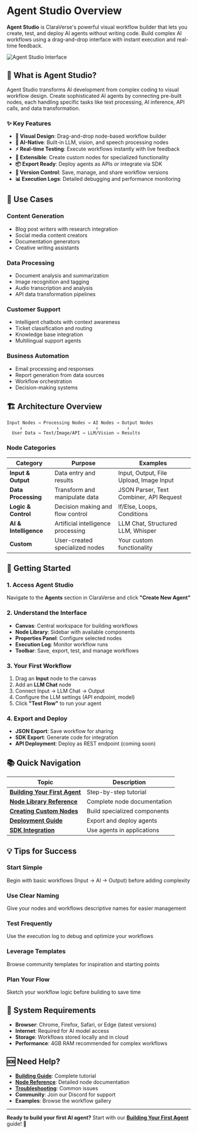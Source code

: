 # Agent Studio Overview

**Agent Studio** is ClaraVerse's powerful visual workflow builder that lets you create, test, and deploy AI agents without writing code. Build complex AI workflows using a drag-and-drop interface with instant execution and real-time feedback.

![Agent Studio Interface](../assets/agent-studio-overview.png)

## 🚀 What is Agent Studio?

Agent Studio transforms AI development from complex coding to visual workflow design. Create sophisticated AI agents by connecting pre-built nodes, each handling specific tasks like text processing, AI inference, API calls, and data transformation.

### ✨ Key Features

- **🎨 Visual Design**: Drag-and-drop node-based workflow builder
- **🧠 AI-Native**: Built-in LLM, vision, and speech processing nodes  
- **⚡ Real-time Testing**: Execute workflows instantly with live feedback
- **🔧 Extensible**: Create custom nodes for specialized functionality
- **📦 Export Ready**: Deploy agents as APIs or integrate via SDK
- **🔄 Version Control**: Save, manage, and share workflow versions
- **📊 Execution Logs**: Detailed debugging and performance monitoring

## 🎯 Use Cases

### **Content Generation**
- Blog post writers with research integration
- Social media content creators
- Documentation generators
- Creative writing assistants

### **Data Processing**
- Document analysis and summarization  
- Image recognition and tagging
- Audio transcription and analysis
- API data transformation pipelines

### **Customer Support**
- Intelligent chatbots with context awareness
- Ticket classification and routing
- Knowledge base integration
- Multilingual support agents

### **Business Automation**
- Email processing and responses
- Report generation from data sources
- Workflow orchestration
- Decision-making systems

## 🏗️ Architecture Overview

```
Input Nodes → Processing Nodes → AI Nodes → Output Nodes
     ↓             ↓              ↓           ↓
  User Data → Text/Image/API → LLM/Vision → Results
```

### **Node Categories**

| Category | Purpose | Examples |
|----------|---------|----------|
| **Input & Output** | Data entry and results | Input, Output, File Upload, Image Input |
| **Data Processing** | Transform and manipulate data | JSON Parser, Text Combiner, API Request |
| **Logic & Control** | Decision making and flow control | If/Else, Loops, Conditions |
| **AI & Intelligence** | Artificial intelligence processing | LLM Chat, Structured LLM, Whisper |
| **Custom** | User-created specialized nodes | Your custom functionality |

## 🚀 Getting Started

### **1. Access Agent Studio**
Navigate to the **Agents** section in ClaraVerse and click **"Create New Agent"**

### **2. Understand the Interface**
- **Canvas**: Central workspace for building workflows
- **Node Library**: Sidebar with available components
- **Properties Panel**: Configure selected nodes
- **Execution Log**: Monitor workflow runs
- **Toolbar**: Save, export, test, and manage workflows

### **3. Your First Workflow**
1. Drag an **Input** node to the canvas
2. Add an **LLM Chat** node
3. Connect Input → LLM Chat → Output
4. Configure the LLM settings (API endpoint, model)
5. Click **"Test Flow"** to run your agent

### **4. Export and Deploy**
- **JSON Export**: Save workflow for sharing
- **SDK Export**: Generate code for integration
- **API Deployment**: Deploy as REST endpoint (coming soon)

## 📚 Quick Navigation

| Topic | Description |
|-------|-------------|
| **[Building Your First Agent](building-agents.md)** | Step-by-step tutorial |
| **[Node Library Reference](node-library.md)** | Complete node documentation |
| **[Creating Custom Nodes](custom-nodes.md)** | Build specialized components |
| **[Deployment Guide](deployment.md)** | Export and deploy agents |
| **[SDK Integration](sdk-usage.md)** | Use agents in applications |

## 💡 Tips for Success

### **Start Simple**
Begin with basic workflows (Input → AI → Output) before adding complexity

### **Use Clear Naming**
Give your nodes and workflows descriptive names for easier management

### **Test Frequently** 
Use the execution log to debug and optimize your workflows

### **Leverage Templates**
Browse community templates for inspiration and starting points

### **Plan Your Flow**
Sketch your workflow logic before building to save time

## 🔧 System Requirements

- **Browser**: Chrome, Firefox, Safari, or Edge (latest versions)
- **Internet**: Required for AI model access
- **Storage**: Workflows stored locally and in cloud
- **Performance**: 4GB RAM recommended for complex workflows

## 🆘 Need Help?

- **[Building Guide](building-agents.md)**: Complete tutorial
- **[Node Reference](node-library.md)**: Detailed node documentation  
- **[Troubleshooting](../troubleshooting/README.md)**: Common issues
- **Community**: Join our Discord for support
- **Examples**: Browse the workflow gallery

---

**Ready to build your first AI agent?** Start with our **[Building Your First Agent](building-agents.md)** guide! 🚀 